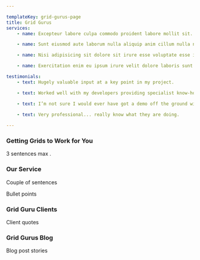 ```yaml
---

templateKey: grid-gurus-page
title: Grid Gurus
services:
    - name: Excepteur labore culpa commodo proident labore mollit sit.

    - name: Sunt eiusmod aute laborum nulla aliquip anim cillum nulla nostrud.

    - name: Nisi adipisicing sit dolore sit irure esse voluptate esse id magna velit.

    - name: Exercitation enim eu ipsum irure velit dolore laboris sunt consequat.

testimonials:
    - text: Hugely valuable input at a key point in my project.

    - text: Worked well with my developers providing specialist know-how and training them

    - text: I’m not sure I would ever have got a demo off the ground without them

    - text: Very professional... really know what they are doing.
  
---
```


### Getting Grids to Work for You

3 sentences max .

### Our Service

Couple of sentences

Bullet points

### Grid Guru Clients

Client quotes

### Grid Gurus Blog

Blog post stories

###
